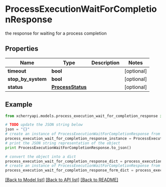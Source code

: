 # ProcessExecutionWaitForCompletionResponse

the response for waiting for a process completion

## Properties
Name | Type | Description | Notes
------------ | ------------- | ------------- | -------------
**timeout** | **bool** |  | [optional] 
**stop_by_system** | **bool** |  | [optional] 
**status** | [**ProcessStatus**](ProcessStatus.md) |  | [optional] 

## Example

```python
from xcherryapi.models.process_execution_wait_for_completion_response import ProcessExecutionWaitForCompletionResponse

# TODO update the JSON string below
json = "{}"
# create an instance of ProcessExecutionWaitForCompletionResponse from a JSON string
process_execution_wait_for_completion_response_instance = ProcessExecutionWaitForCompletionResponse.from_json(json)
# print the JSON string representation of the object
print ProcessExecutionWaitForCompletionResponse.to_json()

# convert the object into a dict
process_execution_wait_for_completion_response_dict = process_execution_wait_for_completion_response_instance.to_dict()
# create an instance of ProcessExecutionWaitForCompletionResponse from a dict
process_execution_wait_for_completion_response_form_dict = process_execution_wait_for_completion_response.from_dict(process_execution_wait_for_completion_response_dict)
```
[[Back to Model list]](../README.md#documentation-for-models) [[Back to API list]](../README.md#documentation-for-api-endpoints) [[Back to README]](../README.md)


